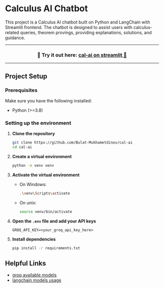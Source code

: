 # Calculus AI Chatbot

This project is a Calculus AI chatbot built on Python and LangChain with Streamlit frontend. The chatbot is designed to assist users with calculus-related queries, theorem provings, providing explanations, solutions, and guidance.

---
<h3 align="center">
    🎈 Try it out here: <a href="https://calculus-ai-final.streamlit.app/">cal-ai on streamlit 🎈 </a>
</h3>

---

## Project Setup

### Prerequisites

Make sure you have the following installed:

- Python (>=3.8)

### Setting up the environment

1. **Clone the repository**

   ```sh
   git clone https://github.com/Bulat-Mukhametdinov/cal-ai
   cd cal-ai
   ```

2. **Create a virtual environment**

   ```sh
   python -m venv venv
   ```

3. **Activate the virtual environment**

   - On Windows:
     ```sh
     .\venv\Scripts\activate
     ```
   - On unix:
     ```sh
     source venv/bin/activate
     ```

4. **Open the `.env` file and add your API keys**

    ```env
    GROQ_API_KEY=<your_groq_api_key_here>
    ```

5. **Install dependencies**

   ```sh
   pip install -r requirements.txt
   ```


## Helpful Links
- [groq available models](https://console.groq.com/docs/rate-limits)
- [langchain models usage](https://python.langchain.com/docs/integrations/chat/)
